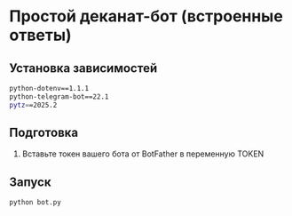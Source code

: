 # Простой деканат-бот (встроенные ответы)

## Установка зависимостей
```bash
python-dotenv==1.1.1
python-telegram-bot==22.1
pytz==2025.2
```

## Подготовка
1. Вставьте токен вашего бота от BotFather в переменную TOKEN

## Запуск
```bash
python bot.py
```